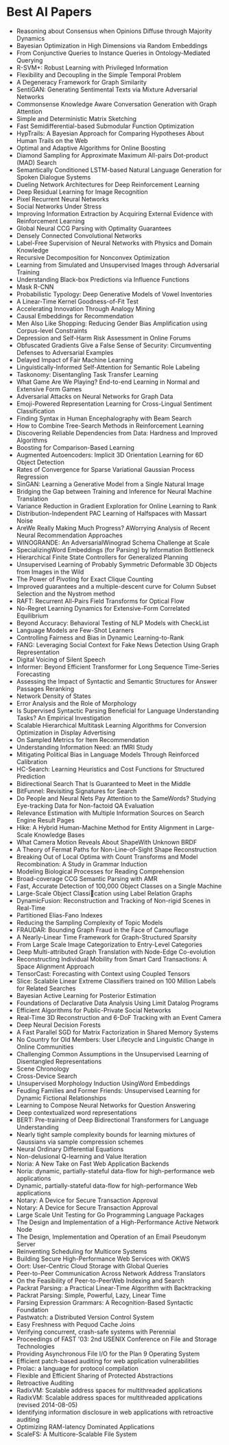 # Best AI Papers

<ul>

                             

 <li><a target="_blank" href="https://github.com/manjunath5496/Best-AI-Papers/blob/master/a(1).pdf" style="text-decoration:none;">Reasoning about Consensus when Opinions Diffuse through Majority Dynamics</a></li>

 <li><a target="_blank" href="https://github.com/manjunath5496/Best-AI-Papers/blob/master/a(2).pdf" style="text-decoration:none;">Bayesian Optimization in High Dimensions via Random Embeddings</a></li>

<li><a target="_blank" href="https://github.com/manjunath5496/Best-AI-Papers/blob/master/a(3).pdf" style="text-decoration:none;">From Conjunctive Queries to Instance Queries in Ontology-Mediated Querying</a></li>
 <li><a target="_blank" href="https://github.com/manjunath5496/Best-AI-Papers/blob/master/a(4).pdf" style="text-decoration:none;">R-SVM+: Robust Learning with Privileged Information</a></li>                              
<li><a target="_blank" href="https://github.com/manjunath5496/Best-AI-Papers/blob/master/a(5).pdf" style="text-decoration:none;">Flexibility and Decoupling in the Simple Temporal Problem</a></li>
<li><a target="_blank" href="https://github.com/manjunath5496/Best-AI-Papers/blob/master/a(6).pdf" style="text-decoration:none;">A Degeneracy Framework for Graph Similarity</a></li>
 <li><a target="_blank" href="https://github.com/manjunath5496/Best-AI-Papers/blob/master/a(7).pdf" style="text-decoration:none;">SentiGAN: Generating Sentimental Texts via Mixture Adversarial Networks</a></li>

 <li><a target="_blank" href="https://github.com/manjunath5496/Best-AI-Papers/blob/master/a(8).pdf" style="text-decoration:none;"> Commonsense Knowledge Aware Conversation Generation with Graph Attention </a></li>
   <li><a target="_blank" href="https://github.com/manjunath5496/Best-AI-Papers/blob/master/a(9).pdf" style="text-decoration:none;">Simple and Deterministic Matrix Sketching</a></li>
  
   
 <li><a target="_blank" href="https://github.com/manjunath5496/Best-AI-Papers/blob/master/a(10).pdf" style="text-decoration:none;">Fast Semidifferential-based Submodular Function Optimization</a></li>                              
<li><a target="_blank" href="https://github.com/manjunath5496/Best-AI-Papers/blob/master/a(11).pdf" style="text-decoration:none;">HypTrails: A Bayesian Approach for
Comparing Hypotheses About Human Trails on the Web</a></li>
<li><a target="_blank" href="https://github.com/manjunath5496/Best-AI-Papers/blob/master/a(12).pdf" style="text-decoration:none;">Optimal and Adaptive Algorithms for Online Boosting</a></li>
<li><a target="_blank" href="https://github.com/manjunath5496/Best-AI-Papers/blob/master/a(13).pdf" style="text-decoration:none;">Diamond Sampling for Approximate
Maximum All-pairs Dot-product (MAD) Search</a></li>

<li><a target="_blank" href="https://github.com/manjunath5496/Best-AI-Papers/blob/master/a(14).pdf" style="text-decoration:none;">Semantically Conditioned LSTM-based Natural Language Generation for Spoken Dialogue Systems</a></li>
                              
<li><a target="_blank" href="https://github.com/manjunath5496/Best-AI-Papers/blob/master/a(15).pdf" style="text-decoration:none;">Dueling Network Architectures for Deep Reinforcement Learning</a></li>

<li><a target="_blank" href="https://github.com/manjunath5496/Best-AI-Papers/blob/master/a(16).pdf" style="text-decoration:none;">Deep Residual Learning for Image Recognition</a></li>

  <li><a target="_blank" href="https://github.com/manjunath5496/Best-AI-Papers/blob/master/a(17).pdf" style="text-decoration:none;">Pixel Recurrent Neural Networks</a></li>   
  
<li><a target="_blank" href="https://github.com/manjunath5496/Best-AI-Papers/blob/master/a(18).pdf" style="text-decoration:none;">Social Networks Under Stress</a></li> 

  
<li><a target="_blank" href="https://github.com/manjunath5496/Best-AI-Papers/blob/master/a(19).pdf" style="text-decoration:none;">Improving Information Extraction by Acquiring External Evidence with Reinforcement Learning</a></li> 

<li><a target="_blank" href="https://github.com/manjunath5496/Best-AI-Papers/blob/master/a(20).pdf" style="text-decoration:none;">Global Neural CCG Parsing with Optimality Guarantees</a></li>

<li><a target="_blank" href="https://github.com/manjunath5496/Best-AI-Papers/blob/master/a(21).pdf" style="text-decoration:none;">Densely Connected Convolutional Networks</a></li>
<li><a target="_blank" href="https://github.com/manjunath5496/Best-AI-Papers/blob/master/a(22).pdf" style="text-decoration:none;">Label-Free Supervision of Neural Networks with
Physics and Domain Knowledge</a></li> 
 <li><a target="_blank" href="https://github.com/manjunath5496/Best-AI-Papers/blob/master/a(23).pdf" style="text-decoration:none;">Recursive Decomposition for Nonconvex Optimization</a></li> 
 

   <li><a target="_blank" href="https://github.com/manjunath5496/Best-AI-Papers/blob/master/a(24).pdf" style="text-decoration:none;">Learning from Simulated and Unsupervised Images through Adversarial Training</a></li>
 
   <li><a target="_blank" href="https://github.com/manjunath5496/Best-AI-Papers/blob/master/a(25).pdf" style="text-decoration:none;">Understanding Black-box Predictions via Influence Functions</a></li>                              
 <li><a target="_blank" href="https://github.com/manjunath5496/Best-AI-Papers/blob/master/a(26).pdf" style="text-decoration:none;">Mask R-CNN</a></li>
 <li><a target="_blank" href="https://github.com/manjunath5496/Best-AI-Papers/blob/master/a(27).pdf" style="text-decoration:none;">Probabilistic Typology: Deep Generative Models of Vowel Inventories</a></li>
   
 
   <li><a target="_blank" href="https://github.com/manjunath5496/Best-AI-Papers/blob/master/a(28).pdf" style="text-decoration:none;">A Linear-Time Kernel Goodness-of-Fit Test</a></li>
 
   <li><a target="_blank" href="https://github.com/manjunath5496/Best-AI-Papers/blob/master/a(29).pdf" style="text-decoration:none;">Accelerating Innovation Through Analogy Mining </a></li>                              

  <li><a target="_blank" href="https://github.com/manjunath5496/Best-AI-Papers/blob/master/a(30).pdf" style="text-decoration:none;">Causal Embeddings for Recommendation</a></li>
 
   <li><a target="_blank" href="https://github.com/manjunath5496/Best-AI-Papers/blob/master/a(31).pdf" style="text-decoration:none;">Men Also Like Shopping:
Reducing Gender Bias Amplification using Corpus-level Constraints</a></li> 
    <li><a target="_blank" href="https://github.com/manjunath5496/Best-AI-Papers/blob/master/a(32).pdf" style="text-decoration:none;">Depression and Self-Harm Risk Assessment in Online Forums</a></li> 

   <li><a target="_blank" href="https://github.com/manjunath5496/Best-AI-Papers/blob/master/a(33).pdf" style="text-decoration:none;">Obfuscated Gradients Give a False Sense of Security: Circumventing Defenses to Adversarial Examples</a></li>                              

  <li><a target="_blank" href="https://github.com/manjunath5496/Best-AI-Papers/blob/master/a(34).pdf" style="text-decoration:none;">Delayed Impact of Fair Machine Learning</a></li> 
 
  <li><a target="_blank" href="https://github.com/manjunath5496/Best-AI-Papers/blob/master/a(35).pdf" style="text-decoration:none;">Linguistically-Informed Self-Attention for Semantic Role Labeling</a></li> 

  <li><a target="_blank" href="https://github.com/manjunath5496/Best-AI-Papers/blob/master/a(36).pdf" style="text-decoration:none;">Taskonomy: Disentangling Task Transfer Learning</a></li> 
 
<li><a target="_blank" href="https://github.com/manjunath5496/Best-AI-Papers/blob/master/a(37).pdf" style="text-decoration:none;">What Game Are We Playing?
End-to-end Learning in Normal and Extensive Form Games</a></li>
 <li><a target="_blank" href="https://github.com/manjunath5496/Best-AI-Papers/blob/master/a(38).pdf" style="text-decoration:none;">Adversarial Attacks on Neural Networks for Graph Data</a></li>
<li><a target="_blank" href="https://github.com/manjunath5496/Best-AI-Papers/blob/master/a(39).pdf" style="text-decoration:none;">Emoji-Powered Representation Learning for Cross-Lingual Sentiment Classification</a></li>
 <li><a target="_blank" href="https://github.com/manjunath5496/Best-AI-Papers/blob/master/a(40).pdf" style="text-decoration:none;">Finding Syntax in Human Encephalography with Beam Search</a></li>                              
<li><a target="_blank" href="https://github.com/manjunath5496/Best-AI-Papers/blob/master/a(41).pdf" style="text-decoration:none;">How to Combine Tree-Search Methods in Reinforcement Learning</a></li>
<li><a target="_blank" href="https://github.com/manjunath5496/Best-AI-Papers/blob/master/a(42).pdf" style="text-decoration:none;">Discovering Reliable Dependencies from Data:
Hardness and Improved Algorithms</a></li>
 
  <li><a target="_blank" href="https://github.com/manjunath5496/Best-AI-Papers/blob/master/a(43).pdf" style="text-decoration:none;">Boosting for Comparison-Based Learning</a></li>
 <li><a target="_blank" href="https://github.com/manjunath5496/Best-AI-Papers/blob/master/a(44).pdf" style="text-decoration:none;">Augmented Autoencoders: Implicit 3D Orientation Learning for 6D Object Detection</a></li>
   <li><a target="_blank" href="https://github.com/manjunath5496/Best-AI-Papers/blob/master/a(45).pdf" style="text-decoration:none;">Rates of Convergence for Sparse Variational Gaussian Process Regression</a></li>  
   
<li><a target="_blank" href="https://github.com/manjunath5496/Best-AI-Papers/blob/master/a(46).pdf" style="text-decoration:none;">SinGAN: Learning a Generative Model from a Single Natural Image</a></li> 
                             
<li><a target="_blank" href="https://github.com/manjunath5496/Best-AI-Papers/blob/master/a(47).pdf" style="text-decoration:none;">Bridging the Gap between Training and Inference for Neural Machine Translation</a></li>
<li><a target="_blank" href="https://github.com/manjunath5496/Best-AI-Papers/blob/master/a(48).pdf" style="text-decoration:none;">Variance Reduction in Gradient Exploration for Online Learning to Rank</a></li>

<li><a target="_blank" href="https://github.com/manjunath5496/Best-AI-Papers/blob/master/a(49).pdf" style="text-decoration:none;">Distribution-Independent PAC Learning of Halfspaces with Massart Noise</a></li>
                              
<li><a target="_blank" href="https://github.com/manjunath5496/Best-AI-Papers/blob/master/a(50).pdf" style="text-decoration:none;">AreWe Really Making Much Progress? AWorrying Analysis of Recent Neural Recommendation Approaches</a></li>
<li><a target="_blank" href="https://github.com/manjunath5496/Best-AI-Papers/blob/master/a(51).pdf" style="text-decoration:none;">WINOGRANDE: An AdversarialWinograd Schema Challenge at Scale</a></li>
<li><a target="_blank" href="https://github.com/manjunath5496/Best-AI-Papers/blob/master/a(52).pdf" style="text-decoration:none;">SpecializingWord Embeddings (for Parsing) by Information Bottleneck</a></li>

<li><a target="_blank" href="https://github.com/manjunath5496/Best-AI-Papers/blob/master/a(53).pdf" style="text-decoration:none;">Hierarchical Finite State Controllers for Generalized Planning</a></li>
 
<li><a target="_blank" href="https://github.com/manjunath5496/Best-AI-Papers/blob/master/a(54).pdf" style="text-decoration:none;">Unsupervised Learning of Probably Symmetric Deformable 3D Objects from Images in the Wild </a></li>

<li><a target="_blank" href="https://github.com/manjunath5496/Best-AI-Papers/blob/master/a(55).pdf" style="text-decoration:none;">The Power of Pivoting for Exact Clique Counting</a></li>
 
  <li><a target="_blank" href="https://github.com/manjunath5496/Best-AI-Papers/blob/master/a(56).pdf" style="text-decoration:none;">Improved guarantees and a multiple-descent curve for Column Subset Selection and the Nystrom method </a></li>                              

  <li><a target="_blank" href="https://github.com/manjunath5496/Best-AI-Papers/blob/master/a(57).pdf" style="text-decoration:none;">RAFT: Recurrent All-Pairs Field Transforms for Optical Flow</a></li>
 
   <li><a target="_blank" href="https://github.com/manjunath5496/Best-AI-Papers/blob/master/a(58).pdf" style="text-decoration:none;">No-Regret Learning Dynamics for Extensive-Form Correlated Equilibrium</a></li>
    <li><a target="_blank" href="https://github.com/manjunath5496/Best-AI-Papers/blob/master/a(59).pdf" style="text-decoration:none;">Beyond Accuracy: Behavioral Testing of NLP Models with CheckList</a></li>
 
  <li><a target="_blank" href="https://github.com/manjunath5496/Best-AI-Papers/blob/master/a(60).pdf" style="text-decoration:none;">Language Models are Few-Shot Learners </a></li>
 
   <li><a target="_blank" href="https://github.com/manjunath5496/Best-AI-Papers/blob/master/a(61).pdf" style="text-decoration:none;">Controlling Fairness and Bias in Dynamic Learning-to-Rank</a></li>
 
   <li><a target="_blank" href="https://github.com/manjunath5496/Best-AI-Papers/blob/master/a(62).pdf" style="text-decoration:none;">FANG: Leveraging Social Context for Fake News Detection Using Graph Representation</a></li>
 
   <li><a target="_blank" href="https://github.com/manjunath5496/Best-AI-Papers/blob/master/a(63).pdf" style="text-decoration:none;">Digital Voicing of Silent Speech</a></li>                              

  <li><a target="_blank" href="https://github.com/manjunath5496/Best-AI-Papers/blob/master/a(64).pdf" style="text-decoration:none;">Informer: Beyond Efficient Transformer for Long Sequence Time-Series Forecasting</a></li>
 
   <li><a target="_blank" href="https://github.com/manjunath5496/Best-AI-Papers/blob/master/a(65).pdf" style="text-decoration:none;">Assessing the Impact of Syntactic and Semantic Structures for Answer Passages Reranking </a></li> 

   <li><a target="_blank" href="https://github.com/manjunath5496/Best-AI-Papers/blob/master/a(66).pdf" style="text-decoration:none;">Network Density of States</a></li> 
 
   <li><a target="_blank" href="https://github.com/manjunath5496/Best-AI-Papers/blob/master/a(67).pdf" style="text-decoration:none;">Error Analysis and the Role of Morphology</a></li>                              

  <li><a target="_blank" href="https://github.com/manjunath5496/Best-AI-Papers/blob/master/a(68).pdf" style="text-decoration:none;">Is Supervised Syntactic Parsing Beneficial for Language Understanding Tasks? An Empirical Investigation</a></li> 
 
  
   <li><a target="_blank" href="https://github.com/manjunath5496/Best-AI-Papers/blob/master/a(69).pdf" style="text-decoration:none;">Scalable Hierarchical Multitask Learning Algorithms for Conversion Optimization in Display Advertising</a></li>                              

  <li><a target="_blank" href="https://github.com/manjunath5496/Best-AI-Papers/blob/master/a(70).pdf" style="text-decoration:none;">On Sampled Metrics for Item Recommendation</a></li> 
  
 
 <li><a target="_blank" href="https://github.com/manjunath5496/Best-AI-Papers/blob/master/a(71).pdf" style="text-decoration:none;">Understanding Information Need: an fMRI Study</a></li>
 
 <li><a target="_blank" href="https://github.com/manjunath5496/Best-AI-Papers/blob/master/a(72).pdf" style="text-decoration:none;">Mitigating Political Bias in Language Models Through Reinforced Calibration</a></li> 
 
 
 <li><a target="_blank" href="https://github.com/manjunath5496/Best-AI-Papers/blob/master/a(73).pdf" style="text-decoration:none;">HC-Search: Learning Heuristics and Cost Functions for Structured Prediction</a></li>
  <li><a target="_blank" href="https://github.com/manjunath5496/Best-AI-Papers/blob/master/a(74).pdf" style="text-decoration:none;">Bidirectional Search That Is Guaranteed to Meet in the Middle</a></li>
    <li><a target="_blank" href="https://github.com/manjunath5496/Best-AI-Papers/blob/master/a(75).pdf" style="text-decoration:none;">BitFunnel: Revisiting Signatures for Search</a></li>                        
<li><a target="_blank" href="https://github.com/manjunath5496/Best-AI-Papers/blob/master/a(76).pdf" style="text-decoration:none;">Do People and Neural Nets Pay Attention to the SameWords? Studying Eye-tracking Data for Non-factoid QA Evaluation</a></li>

 <li><a target="_blank" href="https://github.com/manjunath5496/Best-AI-Papers/blob/master/a(77).pdf" style="text-decoration:none;">Relevance Estimation with Multiple Information Sources on Search Engine Result Pages</a></li> 
 
 
 <li><a target="_blank" href="https://github.com/manjunath5496/Best-AI-Papers/blob/master/a(78).pdf" style="text-decoration:none;">Hike: A Hybrid Human-Machine Method for Entity Alignment in Large-Scale Knowledge Bases</a></li>
  <li><a target="_blank" href="https://github.com/manjunath5496/Best-AI-Papers/blob/master/a(79).pdf" style="text-decoration:none;">What Camera Motion Reveals About ShapeWith Unknown BRDF</a></li>


 <li><a target="_blank" href="https://github.com/manjunath5496/Best-AI-Papers/blob/master/a(80).pdf" style="text-decoration:none;">A Theory of Fermat Paths for Non-Line-of-Sight Shape Reconstruction</a></li> 
 
 
 <li><a target="_blank" href="https://github.com/manjunath5496/Best-AI-Papers/blob/master/a(81).pdf" style="text-decoration:none;">Breaking Out of Local Optima with Count Transforms and Model Recombination: A Study in Grammar Induction</a></li>
  <li><a target="_blank" href="https://github.com/manjunath5496/Best-AI-Papers/blob/master/a(82).pdf" style="text-decoration:none;">Modeling Biological Processes for Reading Comprehension</a></li>

 <li><a target="_blank" href="https://github.com/manjunath5496/Best-AI-Papers/blob/master/a(83).pdf" style="text-decoration:none;">Broad-coverage CCG Semantic Parsing with AMR</a></li>
  <li><a target="_blank" href="https://github.com/manjunath5496/Best-AI-Papers/blob/master/a(84).pdf" style="text-decoration:none;">Fast, Accurate Detection of 100,000 Object Classes on a Single Machine</a></li>

 <li><a target="_blank" href="https://github.com/manjunath5496/Best-AI-Papers/blob/master/a(85).pdf" style="text-decoration:none;">Large-Scale Object Classication using Label
Relation Graphs</a></li>
  <li><a target="_blank" href="https://github.com/manjunath5496/Best-AI-Papers/blob/master/a(86).pdf" style="text-decoration:none;">DynamicFusion: Reconstruction and Tracking of Non-rigid Scenes in Real-Time</a></li>

 <li><a target="_blank" href="https://github.com/manjunath5496/Best-AI-Papers/blob/master/a(87).pdf" style="text-decoration:none;">Partitioned Elias-Fano Indexes</a></li>
  <li><a target="_blank" href="https://github.com/manjunath5496/Best-AI-Papers/blob/master/a(88).pdf" style="text-decoration:none;">Reducing the Sampling Complexity of Topic Models</a></li>
  <li><a target="_blank" href="https://github.com/manjunath5496/Best-AI-Papers/blob/master/a(89).pdf" style="text-decoration:none;">FRAUDAR: Bounding Graph Fraud in the Face of
Camouflage</a></li>
  
  
  <li><a target="_blank" href="https://github.com/manjunath5496/Best-AI-Papers/blob/master/a(90).pdf" style="text-decoration:none;"> A Nearly-Linear Time Framework for Graph-Structured Sparsity</a></li>
  <li><a target="_blank" href="https://github.com/manjunath5496/Best-AI-Papers/blob/master/a(91).pdf" style="text-decoration:none;">From Large Scale Image Categorization to Entry-Level Categories</a></li>

 <li><a target="_blank" href="https://github.com/manjunath5496/Best-AI-Papers/blob/master/a(92).pdf" style="text-decoration:none;">Deep Multi-attributed Graph Translation with
Node-Edge Co-evolution</a></li>
  <li><a target="_blank" href="https://github.com/manjunath5496/Best-AI-Papers/blob/master/a(93).pdf" style="text-decoration:none;"> Reconstructing Individual Mobility from Smart Card Transactions: A Space Alignment Approach</a></li>
  <li><a target="_blank" href="https://github.com/manjunath5496/Best-AI-Papers/blob/master/a(94).pdf" style="text-decoration:none;">TensorCast: Forecasting with Context using
Coupled Tensors</a></li> 
  
   <li><a target="_blank" href="https://github.com/manjunath5496/Best-AI-Papers/blob/master/a(95).pdf" style="text-decoration:none;">Slice: Scalable Linear Extreme Classifiers trained on 100 Million Labels for Related Searches</a></li>  
  
<li><a target="_blank" href="https://github.com/manjunath5496/Best-AI-Papers/blob/master/a(96).pdf" style="text-decoration:none;">Bayesian Active Learning for Posterior Estimation</a></li> 
  
  
<li><a target="_blank" href="https://github.com/manjunath5496/Best-AI-Papers/blob/master/a(97).pdf" style="text-decoration:none;">Foundations of Declarative Data Analysis Using Limit Datalog Programs</a></li>


 <li><a target="_blank" href="https://github.com/manjunath5496/Best-AI-Papers/blob/master/a(98).pdf" style="text-decoration:none;">Efficient Algorithms for Public-Private Social Networks</a></li> 
  
   <li><a target="_blank" href="https://github.com/manjunath5496/Best-AI-Papers/blob/master/a(99).pdf" style="text-decoration:none;">Real-Time 3D Reconstruction and
6-DoF Tracking with an Event Camera</a></li>  
  
<li><a target="_blank" href="https://github.com/manjunath5496/Best-AI-Papers/blob/master/a(100).pdf" style="text-decoration:none;">Deep Neural Decision Forests</a></li>  
  
 <li><a target="_blank" href="https://github.com/manjunath5496/Best-AI-Papers/blob/master/a(101).pdf" style="text-decoration:none;">A Fast Parallel SGD for Matrix Factorization in Shared Memory Systems</a></li> 
  
   <li><a target="_blank" href="https://github.com/manjunath5496/Best-AI-Papers/blob/master/a(102).pdf" style="text-decoration:none;">No Country for Old Members: User Lifecycle and Linguistic Change in Online Communities</a></li> 
  
   
 <li><a target="_blank" href="https://github.com/manjunath5496/Best-AI-Papers/blob/master/a(103).pdf" style="text-decoration:none;">Challenging Common Assumptions in the Unsupervised Learning of Disentangled Representations </a></li> 
  
   <li><a target="_blank" href="https://github.com/manjunath5496/Best-AI-Papers/blob/master/a(104).pdf" style="text-decoration:none;">Scene Chronology</a></li>  
   
 <li><a target="_blank" href="https://github.com/manjunath5496/Best-AI-Papers/blob/master/a(105).pdf" style="text-decoration:none;">Cross-Device Search</a></li> 
 
<li><a target="_blank" href="https://github.com/manjunath5496/Best-AI-Papers/blob/master/a(106).pdf" style="text-decoration:none;">Unsupervised Morphology Induction UsingWord Embeddings</a></li> 
  
   <li><a target="_blank" href="https://github.com/manjunath5496/Best-AI-Papers/blob/master/a(107).pdf" style="text-decoration:none;">Feuding Families and Former Friends:
Unsupervised Learning for Dynamic Fictional Relationships</a></li> 
  
   
 <li><a target="_blank" href="https://github.com/manjunath5496/Best-AI-Papers/blob/master/a(108).pdf" style="text-decoration:none;">Learning to Compose Neural Networks for Question Answering</a></li> 
  
   <li><a target="_blank" href="https://github.com/manjunath5496/Best-AI-Papers/blob/master/a(109).pdf" style="text-decoration:none;">Deep contextualized word representations</a></li>  
   
 <li><a target="_blank" href="https://github.com/manjunath5496/Best-AI-Papers/blob/master/a(110).pdf" style="text-decoration:none;">BERT: Pre-training of Deep Bidirectional Transformers for Language Understanding </a></li>  
   
<li><a target="_blank" href="https://github.com/manjunath5496/Best-AI-Papers/blob/master/a(111).pdf" style="text-decoration:none;">Nearly tight sample complexity bounds
for learning mixtures of Gaussians via sample compression schemes</a></li> 
  
   
 <li><a target="_blank" href="https://github.com/manjunath5496/Best-AI-Papers/blob/master/a(112).pdf" style="text-decoration:none;">Neural Ordinary Differential Equations</a></li> 
  
   <li><a target="_blank" href="https://github.com/manjunath5496/Best-AI-Papers/blob/master/a(113).pdf" style="text-decoration:none;">Non-delusional Q-learning and Value Iteration</a></li>  
   
<li><a target="_blank" href="https://github.com/manjunath5496/Best-AI-Papers/blob/master/a(114).pdf" style="text-decoration:none;">Noria: A New Take on Fast Web Application Backends</a></li>
 <li><a target="_blank" href="https://github.com/manjunath5496/Best-AI-Papers/blob/master/a(115).pdf" style="text-decoration:none;">Noria: dynamic, partially-stateful data-flow
for high-performance web applications</a></li>  
   
 <li><a target="_blank" href="https://github.com/manjunath5496/Best-AI-Papers/blob/master/a(116).pdf" style="text-decoration:none;">Dynamic, partially-stateful data-flow for
high-performance Web applications</a></li>   
   
   <li><a target="_blank" href="https://github.com/manjunath5496/Best-AI-Papers/blob/master/a(117).pdf" style="text-decoration:none;">Notary: A Device for Secure Transaction Approval</a></li>  
   
 <li><a target="_blank" href="https://github.com/manjunath5496/Best-AI-Papers/blob/master/a(118).pdf" style="text-decoration:none;">Notary: A Device for Secure Transaction Approval</a></li>  
   
  <li><a target="_blank" href="https://github.com/manjunath5496/Best-AI-Papers/blob/master/a(119).pdf" style="text-decoration:none;">Large Scale Unit Testing for Go Programming Language Packages</a></li> 
  
   <li><a target="_blank" href="https://github.com/manjunath5496/Best-AI-Papers/blob/master/a(120).pdf" style="text-decoration:none;">The Design and Implementation of a
High-Performance Active Network Node</a></li>  
   
 <li><a target="_blank" href="https://github.com/manjunath5496/Best-AI-Papers/blob/master/a(121).pdf" style="text-decoration:none;">The Design, Implementation and Operation
of an Email Pseudonym Server</a></li>   
   
   <li><a target="_blank" href="https://github.com/manjunath5496/Best-AI-Papers/blob/master/a(122).pdf" style="text-decoration:none;">Reinventing Scheduling for Multicore Systems </a></li>  
     
<li><a target="_blank" href="https://github.com/manjunath5496/Best-AI-Papers/blob/master/a(123).pdf" style="text-decoration:none;">Building Secure High-Performance Web Services with OKWS</a></li>  
   
 <li><a target="_blank" href="https://github.com/manjunath5496/Best-AI-Papers/blob/master/a(124).pdf" style="text-decoration:none;">Oort: User-Centric Cloud Storage with Global Queries</a></li>   
   
   <li><a target="_blank" href="https://github.com/manjunath5496/Best-AI-Papers/blob/master/a(125).pdf" style="text-decoration:none;">Peer-to-Peer Communication Across Network Address Translators</a></li>   
   
   <li><a target="_blank" href="https://github.com/manjunath5496/Best-AI-Papers/blob/master/a(126).pdf" style="text-decoration:none;">On the Feasibility of Peer-to-PeerWeb Indexing and Search</a></li> 
   
<li><a target="_blank" href="https://github.com/manjunath5496/Best-AI-Papers/blob/master/a(127).pdf" style="text-decoration:none;">Packrat Parsing:
a Practical Linear-Time Algorithm with Backtracking</a></li>  
   
 <li><a target="_blank" href="https://github.com/manjunath5496/Best-AI-Papers/blob/master/a(128).pdf" style="text-decoration:none;">Packrat Parsing:
Simple, Powerful, Lazy, Linear Time</a></li>   
   
   <li><a target="_blank" href="https://github.com/manjunath5496/Best-AI-Papers/blob/master/a(129).pdf" style="text-decoration:none;">Parsing Expression Grammars:
A Recognition-Based Syntactic Foundation</a></li>   
   
   <li><a target="_blank" href="https://github.com/manjunath5496/Best-AI-Papers/blob/master/a(130).pdf" style="text-decoration:none;">Pastwatch: a Distributed Version Control System </a></li>    
   
<li><a target="_blank" href="https://github.com/manjunath5496/Best-AI-Papers/blob/master/a(131).pdf" style="text-decoration:none;">Easy Freshness with Pequod Cache Joins</a></li>   
   
   <li><a target="_blank" href="https://github.com/manjunath5496/Best-AI-Papers/blob/master/a(132).pdf" style="text-decoration:none;">Verifying concurrent, crash-safe systems with Perennial</a></li>   
   
 <li><a target="_blank" href="https://github.com/manjunath5496/Best-AI-Papers/blob/master/a(133).pdf" style="text-decoration:none;">Proceedings of FAST '03: 2nd USENIX Conference on
File and Storage Technologies</a></li>     
   
 
 <li><a target="_blank" href="https://github.com/manjunath5496/Best-AI-Papers/blob/master/a(134).pdf" style="text-decoration:none;">Providing Asynchronous File I/O
for the Plan 9 Operating System</a></li>

 <li><a target="_blank" href="https://github.com/manjunath5496/Best-AI-Papers/blob/master/a(135).pdf" style="text-decoration:none;">Efficient patch-based auditing for web application vulnerabilities</a></li>

<li><a target="_blank" href="https://github.com/manjunath5496/Best-AI-Papers/blob/master/a(136).pdf" style="text-decoration:none;">Prolac: a language for protocol compilation</a></li>
 <li><a target="_blank" href="https://github.com/manjunath5496/Best-AI-Papers/blob/master/a(137).pdf" style="text-decoration:none;">Flexible and Efficient Sharing of Protected Abstractions</a></li>                              
<li><a target="_blank" href="https://github.com/manjunath5496/Best-AI-Papers/blob/master/a(138).pdf" style="text-decoration:none;">Retroactive Auditing</a></li>
<li><a target="_blank" href="https://github.com/manjunath5496/Best-AI-Papers/blob/master/a(139).pdf" style="text-decoration:none;">RadixVM: Scalable address spaces for multithreaded applications</a></li>
 <li><a target="_blank" href="https://github.com/manjunath5496/Best-AI-Papers/blob/master/a(140).pdf" style="text-decoration:none;">RadixVM: Scalable address spaces for multithreaded applications (revised 2014-08-05)</a></li>

 <li><a target="_blank" href="https://github.com/manjunath5496/Best-AI-Papers/blob/master/a(141).pdf" style="text-decoration:none;"> Identifying information disclosure in web applications with retroactive auditing</a></li>
   <li><a target="_blank" href="https://github.com/manjunath5496/Best-AI-Papers/blob/master/a(142).pdf" style="text-decoration:none;">Optimizing RAM-latency Dominated Applications</a></li>                             
 <li><a target="_blank" href="https://github.com/manjunath5496/Best-AI-Papers/blob/master/a(143).pdf" style="text-decoration:none;">ScaleFS: A Multicore-Scalable File System</a></li>                              
</ul>
